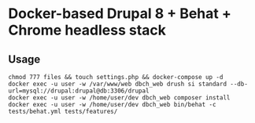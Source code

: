 # Docker-based Drupal 8 + Behat + Chrome headless stack

## Usage

```
chmod 777 files && touch settings.php && docker-compose up -d
docker exec -u user -w /var/www/web dbch_web drush si standard --db-url=mysql://drupal:drupal@db:3306/drupal
docker exec -u user -w /home/user/dev dbch_web composer install
docker exec -u user -w /home/user/dev dbch_web bin/behat -c tests/behat.yml tests/features/
```
